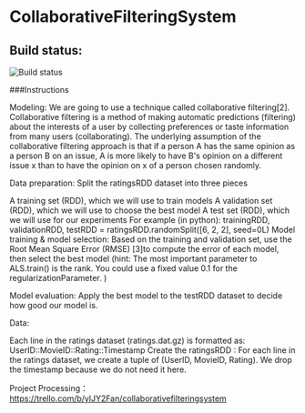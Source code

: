 # CollaborativeFilteringSystem
## Build status:
![Build status](https://travis-ci.org/ycc1107/CollaborativeFilteringSystem.svg?branch=master)

###Instructions

Modeling: We are going to use a technique called collaborative filtering[2]. Collaborative filtering is a method of making automatic predictions (filtering) about the interests of a user by collecting preferences or taste information from many users (collaborating). The underlying assumption of the collaborative filtering approach is that if a person A has the same opinion as a person B on an issue, A is more likely to have B's opinion on a different issue x than to have the opinion on x of a person chosen randomly.

Data preparation: Split the ratingsRDD dataset into three pieces

A training set (RDD), which we will use to train models
A validation set (RDD), which we will use to choose the best model
A test set (RDD), which we will use for our experiments
For example (in python): trainingRDD, validationRDD, testRDD = ratingsRDD.randomSplit([6, 2, 2], seed=0L)
Model training & model selection: Based on the training and validation set, use the Root Mean Square Error (RMSE) [3]to compute the error of each model, then select the best model (hint: The most important parameter to ALS.train() is the rank. You could use a fixed value 0.1 for the regularizationParameter. )

Model evaluation: Apply the best model to the testRDD dataset to decide how good our model is.

Data:

Each line in the ratings dataset (ratings.dat.gz) is formatted as: UserID::MovieID::Rating::Timestamp
Create the ratingsRDD : For each line in the ratings dataset, we create a tuple of (UserID, MovieID, Rating). We drop the timestamp because we do not need it here.

Project Processing：
https://trello.com/b/ylJY2Fan/collaborativefilteringsystem

